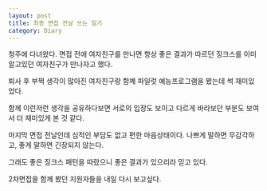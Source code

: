 ```yaml
---
layout: post
title: 최종 면접 전날 쓰는 일기
category: Diary
---
```


청주에 다녀왔다. 면접 전에 여자친구를 만나면 항상 좋은 결과가 따르던 징크스를 이미 알고있던 여자친구가 만나자고 했다. 

퇴사 후 부쩍 생각이 많아진 여자친구랑 함꼐 파일럿 예능프로그램을 봤는데 썩 재미있었다. 

함께 이런저런 생각을 공유하다보면 서로의 입장도 보이고 다르게 바라보던 부분도 보여서 더 재미있게 본 것 같다.

마지막 면접 전날인데 심적인 부담도 없고 편한 마음상태이다. 나쁘게 말하면 무감각하고, 좋게 말하면 긴장되지 않는다. 

그래도 좋은 징크스 패턴을 따랐으니 좋은 결과가 있으리라 믿고 있다.

2차면접을 함께 봤던 지원자들을 내일 다시 보고싶다.